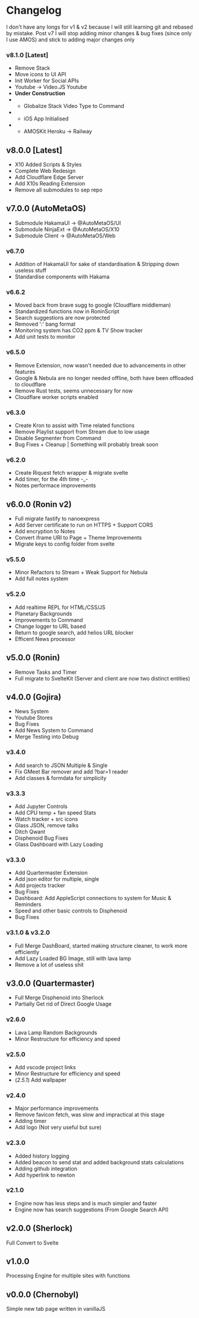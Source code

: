# Changelog

I don't have any longs for v1 & v2 because I will still learning git and rebased by mistake. Post v7 I will stop adding minor changes & bug fixes (since only I use AMOS) and stick to adding major changes only

### v8.1.0 [Latest]
- Remove Stack
- Move icons to UI API
- Init Worker for Social APIs
- Youtube &rarr; Video.JS Youtube
- **Under Construction**
- - Globalize Stack Video Type to Command
- - iOS App Initialised
- - AMOSKit Heroku &rarr; Railway

## v8.0.0 [Latest]
- X10 Added Scripts & Styles
- Complete Web Redesign
- Add Cloudflare Edge Server
- Add X10s Reading Extension
- Remove all submodules to sep repo


## v7.0.0 (AutoMetaOS)
- Submodule HakamaUI -> @AutoMetaOS/UI
- Submodule NinjaExt -> @AutoMetaOS/X10
- Submodule Client -> @AutoMetaOS/Web


### v6.7.0
- Addition of HakamaUI for sake of standardisation & Stripping down useless stuff
- Standardise components with Hakama

### v6.6.2
- Moved back from brave sugg to google (Cloudflare middleman)
- Standardized functions now in RoninScript
- Search suggestions are now protected
- Removed ':' bang format
- Monitoring system has CO2 ppm & TV Show tracker
- Add unit tests to monitor

### v6.5.0
- Remove Extension, now wasn't needed due to advancements in other features
- Google & Nebula are no longer needed offline, both have been offloaded to cloudflare
- Remove Rust tests, seems unnecessary for now
- Cloudflare worker scripts enabled

### v6.3.0
- Create Kron to assist with Time related functions
- Remove Playlist support from Stream due to low usage
- Disable Segmenter from Command
- Bug Fixes + Cleanup | Something will probably break soon

### v6.2.0
- Create Riquest fetch wrapper & migrate svelte
- Add timer, for the 4th time -_-
- Notes performace improvements

## v6.0.0 (Ronin v2)
- Full migrate fastify to nanoexpress
- Add Server certificate to run on HTTPS + Support CORS
- Add encryption to Notes
- Convert iframe URI to Page + Theme Improvements
- Migrate keys to config folder from svelte


### v5.5.0
- Minor Refactors to Stream + Weak Support for Nebula
- Add full notes system

### v5.2.0
- Add realtime REPL for HTML/CSS/JS
- Planetary Backgrounds
- Improvements to Command
- Change logger to URL based
- Return to google search, add helios URL blocker
- Efficent News processor


## v5.0.0 (Ronin)
- Remove Tasks and Timer
- Full migrate to SvelteKit (Server and client are now two distinct entities)


## v4.0.0 (Gojira)
- News System
- Youtube Stores
- Bug Fixes
- Add News System to Command
- Merge Testing into Debug


### v3.4.0
- Add search to JSON Multiple & Single
- Fix GMeet Bar remover and add ?bar=1 reader
- Add classes & formdata for simplicity


### v3.3.3
- Add Jupyter Controls
- Add CPU temp + fan speed Stats
- Watch tracker + src icons
- Glass JSON, remove talks
- Ditch Qwant
- Disphenoid Bug Fixes
- Glass Dashboard with Lazy Loading


### v3.3.0
- Add Quartermaster Extension
- Add json editor for multiple, single
- Add projects tracker
- Bug Fixes
- Dashboard: Add AppleScript connections to system for Music & Reminders
- Speed and other basic controls to Disphenoid
- Bug Fixes


### v3.1.0 & v3.2.0
- Full Merge DashBoard, started making structure cleaner, to work more efficiently
- Add Lazy Loaded BG Image, still with lava lamp
- Remove a lot of useless shit


## v3.0.0 (Quartermaster)
- Full Merge Disphenoid into Sherlock
- Partially Get rid of Direct Google Usage


### v2.6.0
- Lava Lamp Random Backgrounds
- Minor Restructure for efficiency and speed


### v2.5.0
- Add vscode project links
- Minor Restructure for efficiency and speed
- (*2.5.1*) Add wallpaper


### v2.4.0
- Major performance improvements
- Remove favicon fetch, was slow and impractical at this stage
- Adding timer
- Add logo (Not very useful but sure)


### v2.3.0
- Added history logging
- Added beacon to send stat and added background stats calculations
- Adding github integration
- Add hyperlink to newton


### v2.1.0
- Engine now has less steps and is much simpler and faster
- Engine now has search suggestions (From Google Search API)


## v2.0.0 (Sherlock)
Full Convert to Svelte


## v1.0.0
Processing Engine for multiple sites with functions


## v0.0.0 (Chernobyl)
Simple new tab page written in vanillaJS